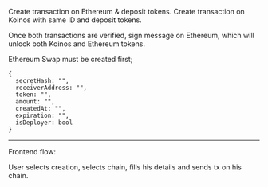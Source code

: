 Create transaction on Ethereum & deposit tokens.
Create transaction on Koinos with same ID and deposit tokens.

Once both transactions are verified, sign message on Ethereum, which will unlock both Koinos and Ethereum tokens.

Ethereum Swap must be created first;

```
{
  secretHash: "",
  receiverAddress: "",
  token: "",
  amount: "",
  createdAt: "",
  expiration: "",
  isDeployer: bool
}
```

---

Frontend flow:

User selects creation, selects chain, fills his details and sends tx on his chain.
